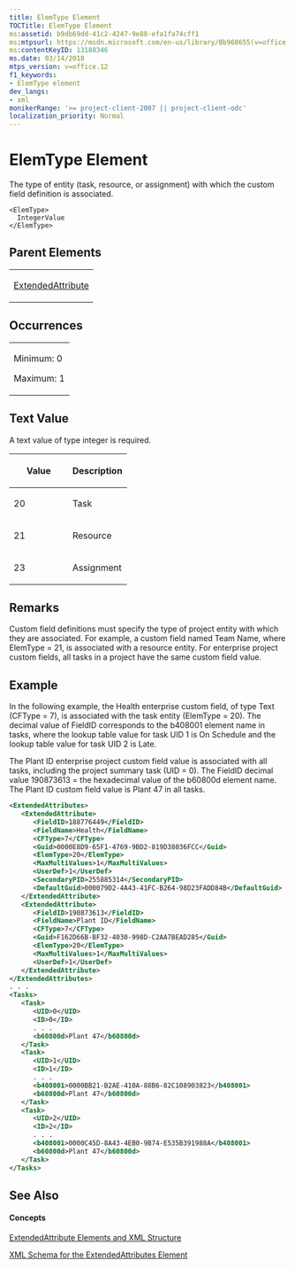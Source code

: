 ```yaml
---
title: ElemType Element
TOCTitle: ElemType Element
ms:assetid: b9db69dd-41c2-4247-9e88-efa1fa74cff1
ms:mtpsurl: https://msdn.microsoft.com/en-us/library/Bb968655(v=office.12)
ms:contentKeyID: 13188346
ms.date: 03/14/2018
mtps_version: v=office.12
f1_keywords:
- ElemType element
dev_langs:
- xml
monikerRange: '>= project-client-2007 || project-client-odc'
localization_priority: Normal
---
```


# ElemType Element




The type of entity (task, resource, or assignment) with which the custom field definition is associated.

    <ElemType>
      IntegerValue
    </ElemType>

## Parent Elements

<table>
<colgroup>
<col style="width: 100%" />
</colgroup>
<tbody>
<tr class="odd">
<td><p><a href="extendedattribute-element.md">ExtendedAttribute</a></p></td>
</tr>
</tbody>
</table>

## Occurrences

<table>
<colgroup>
<col style="width: 100%" />
</colgroup>
<tbody>
<tr class="odd">
<td><p>Minimum: 0</p>
<p>Maximum: 1</p></td>
</tr>
</tbody>
</table>

## Text Value

A text value of type integer is required.

<table>
<colgroup>
<col style="width: 50%" />
<col style="width: 50%" />
</colgroup>
<thead>
<tr class="header">
<th><p>Value</p></th>
<th><p>Description</p></th>
</tr>
</thead>
<tbody>
<tr class="odd">
<td><p>20</p></td>
<td><p>Task</p></td>
</tr>
<tr class="even">
<td><p>21</p></td>
<td><p>Resource</p></td>
</tr>
<tr class="odd">
<td><p>23</p></td>
<td><p>Assignment</p></td>
</tr>
</tbody>
</table>

## Remarks

Custom field definitions must specify the type of project entity with which they are associated. For example, a custom field named Team Name, where ElemType = 21, is associated with a resource entity. For enterprise project custom fields, all tasks in a project have the same custom field value.

## Example

In the following example, the Health enterprise custom field, of type Text (CFType = 7), is associated with the task entity (ElemType = 20). The decimal value of FieldID corresponds to the b408001 element name in tasks, where the lookup table value for task UID 1 is On Schedule and the lookup table value for task UID 2 is Late.

The Plant ID enterprise project custom field value is associated with all tasks, including the project summary task (UID = 0). The FieldID decimal value 190873613 = the hexadecimal value of the b60800d element name. The Plant ID custom field value is Plant 47 in all tasks.

``` xml
<ExtendedAttributes>
   <ExtendedAttribute>
      <FieldID>188776449</FieldID>
      <FieldName>Health</FieldName>
      <CFType>7</CFType>
      <Guid>0000E8D9-65F1-4769-9BD2-819D38036FCC</Guid>
      <ElemType>20</ElemType>
      <MaxMultiValues>1</MaxMultiValues>
      <UserDef>1</UserDef>
      <SecondaryPID>255885314</SecondaryPID>
      <DefaultGuid>000079D2-4A43-41FC-B264-98D23FADD84B</DefaultGuid>
   </ExtendedAttribute>
   <ExtendedAttribute>
      <FieldID>190873613</FieldID>
      <FieldName>Plant ID</FieldName>
      <CFType>7</CFType>
      <Guid>F162D66B-BF32-4030-998D-C2AA7BEAD285</Guid>
      <ElemType>20</ElemType>
      <MaxMultiValues>1</MaxMultiValues>
      <UserDef>1</UserDef>
   </ExtendedAttribute>
</ExtendedAttributes>
. . .
<Tasks>
   <Task>
      <UID>0</UID>
      <ID>0</ID>
      . . .
      <b60800d>Plant 47</b60800d>
   </Task>
   <Task>
      <UID>1</UID>
      <ID>1</ID>
      . . .
      <b408001>0000BB21-B2AE-410A-88B6-82C108903823</b408001>
      <b60800d>Plant 47</b60800d>
   </Task>
   <Task>
      <UID>2</UID>
      <ID>2</ID>
      . . .
      <b408001>0000C45D-8A43-4EB0-9B74-E535B391988A</b408001>
      <b60800d>Plant 47</b60800d>
   </Task>
</Tasks>
```

## See Also

#### Concepts

[ExtendedAttribute Elements and XML Structure](extendedattribute-elements-and-xml-structure.md)

[XML Schema for the ExtendedAttributes Element](xml-schema-for-the-extendedattributes-element.md)


